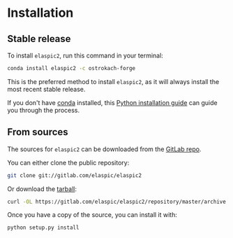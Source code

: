 # Installation

## Stable release

To install `elaspic2`, run this command in your terminal:

```bash
conda install elaspic2 -c ostrokach-forge
```

This is the preferred method to install `elaspic2`, as it will always install the most recent stable release.

If you don't have [conda] installed, this [Python installation guide] can guide
you through the process.

[conda]: https://conda.io
[Python installation guide]: https://conda.io/docs/user-guide/install/index.html

## From sources

The sources for `elaspic2` can be downloaded from the [GitLab repo].

You can either clone the public repository:

```bash
git clone git://gitlab.com/elaspic/elaspic2
```

Or download the [tarball]:

```bash
curl -OL https://gitlab.com/elaspic/elaspic2/repository/master/archive.tar
```

Once you have a copy of the source, you can install it with:

```bash
python setup.py install
```

[GitLab repo]: https://gitlab.com/elaspic/elaspic2
[tarball]: https://gitlab.com/elaspic/elaspic2/repository/master/archive.tar
